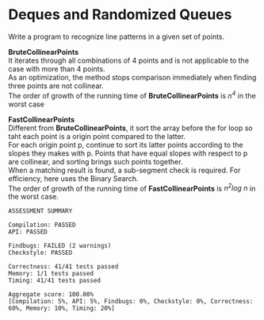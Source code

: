 # **Deques and Randomized Queues** 

Write a program to recognize line patterns in a given set of points. 

**BruteCollinearPoints**  
It iterates through all combinations of 4 points and is not applicable to the case with more than 4 points.  
As an optimization, the method stops comparison immediately when finding three points are not collinear.  
The order of growth of the running time of **BruteCollinearPoints** is *n<sup>4* in the worst case

**FastCollinearPoints**  
Different from **BruteCollinearPoints**, it sort the array before the for loop so taht each point is a origin point compared to the latter.  
For each origin point p, continue to sort its latter points according to the slopes they makes with p. Points that have equal slopes with respect to p are collinear, and sorting brings such points together.  
When a matching result is found, a sub-segment check is required. For efficiency, here uses the Binary Search.  
The order of growth of the running time of **FastCollinearPoints** is *n<sup>2</sup>log n* in the worst case.

```
ASSESSMENT SUMMARY 

Compilation: PASSED 
API: PASSED 

Findbugs: FAILED (2 warnings)  
Checkstyle: PASSED 

Correctness: 41/41 tests passed 
Memory: 1/1 tests passed 
Timing: 41/41 tests passed 

Aggregate score: 100.00% 
[Compilation: 5%, API: 5%, Findbugs: 0%, Checkstyle: 0%, Correctness: 60%, Memory: 10%, Timing: 20%]
```
